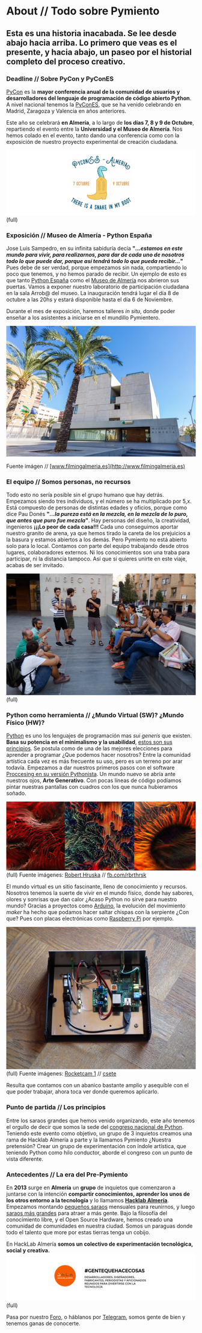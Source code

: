 # About // Todo sobre Pymiento

## Esta es una historia inacabada. Se lee desde abajo hacia arriba. Lo primero que veas es el presente, y hacia abajo, un paseo por el historial completo del proceso creativo.

### Deadline // Sobre PyCon y PyConES


[PyCon](http://www.pycon.org/) es la **mayor conferencia anual de la comunidad de usuarios y desarrolladores del lenguaje de programación de código abierto Python**. A nivel nacional tenemos la [PyConES](http://2016.es.pycon.org/es/), que se ha venido celebrando en Madrid, Zaragoza y Valencia en años anteriores.

Este año se celebrará **en Almería**, a lo largo de **los días 7, 8 y 9 de Octubre**, repartiendo el evento entre la **Universidad y el Museo de Almería**. Nos hemos colado en el evento, tanto dando una conferencia como con la exposición de nuestro proyecto experimental de creación ciudadana.

![Pycones 2016 Almería](pycones.png)(full)

### Exposición // Museo de Almería - Python España


Jose Luis Sampedro, en su infinita sabiduría decía **"*...estamos en este mundo para vivir, para realizarnos, para dar de cada uno de nosotros todo lo que puede dar, porque así tendrá todo lo que pueda recibir...*"** Pues debe de ser verdad, porque empezamos sin nada, compartiendo lo poco que tenemos, y no hemos parado de recibir. Un ejemplo de esto es que tanto [Python España](http://www.es.python.org/) como el [Museo de Almería](http://www.museosdeandalucia.es/cultura/museos/MAL/) nos abrieron sus puertas. Vamos a exponer nuestro laboratorio de participación ciudadana en la sala Arrob@ del museo. La inauguración tendrá lugar el día 8 de octubre a las 20hs y estará disponible hasta el día 6 de Noviembre.

Durante el mes de exposición, haremos talleres *in situ*, donde poder enseñar a los asistentes a iniciarse en el mundillo Pymientero.

![Museo de Almería](museo.png)

Fuente imágen // [www.filmingalmeria.es](http://www.filmingalmeria.es)

### El equipo // Somos personas, no recursos


Todo esto no sería posible sin el grupo humano que hay detrás. Empezamos siendo tres individuos, y el número se ha multiplicado por 5,x. Está compuesto de personas de distintas edades y oficios, porque como dice Pau Donés **"*...la pureza está en la mezcla, en la mezcla de lo puro, que antes que puro fue mezcla*"**. Hay personas del diseño, la creatividad, ingenieros **¡¡¡Lo peor de cada casa!!!** Cada uno conseguimos aportar nuestro granito de arena, ya que hemos tirado la careta de los prejuicios a la basura y estamos abiertos a los demás. Pero Pymiento no está abierto solo para lo local. Contamos con parte del equipo trabajando desde otros lugares, colaboradores externos. Ni los conocimientos son una traba para participar, ni la distancia tampoco. Así que si quieres unirte en este viaje, acabas de ser invitado.  

![Equipo](equipo.jpg)(full)

### Python como herramienta // ¿Mundo Virtual (SW)? ¿Mundo Físico (HW)?


[Python](https://www.python.org/) es uno los lenguajes de programación mas *sui generis* que existen. **Basa su potencia en el minimalismo y la usabilidad**, [estos son sus principios](https://www.python.org/dev/peps/pep-0020/). Se postula como de una de las mejores elecciones para aprender a programar ¿Que podemos hacer nosotros? Entre la comunidad artística cada vez es más frecuente su uso, pero es un terreno por arar todavía. Empezamos a dar nuestros primeros pasos con el software [Proccesing en su versión Pythonista](http://py.processing.org/). Un mundo nuevo se abría ante nuestros ojos, **Arte Generativo**. Con pocas líneas de código podíamos pintar nuestras pantallas con cuadros con los que nunca hubieramos soñado.

![Generative Art](genart.jpg)(full)
Fuente imágenes: [Robert Hruska](https://instagy.com/user/rbrthrsk) // [fb.com/rbrthrsk](https://www.facebook.com/rbrthrsk)

El mundo virtual es un sitio fascinante, lleno de conocimiento y recursos. Nosotros tenemos la suerte de vivir en el mundo físico, donde hay sabores, olores y sonrisas que dan calor ¿Acaso Python no sirve para nuestro mundo? Gracias a proyectos como [Arduino](https://www.arduino.cc/), la evolución del movimiento *maker* ha hecho que podamos hacer saltar chispas con la serpiente ¿Con que? Pues con placas electrónicas como [Raspberry Pi](https://www.raspberrypi.org/blog/) por ejemplo.

![Raspberry Pi](rpi.jpg)(full)
Fuente imágenes: [Rocketcam 1](https://www.flickr.com/photos/csete/14307618084/in/album-72157644517281737/) // [csete](https://www.flickr.com/photos/csete/albums/72157644517281737/with/14121544478/)

Resulta que contamos con un abanico bastante amplio y asequible con el que poder trabajar, ahora toca ver donde queremos aplicarlo.

### Punto de partida // Los principios


Entre los saraos grandes que hemos venido organizando, este año tenemos el orgullo de decir que somos la sede del [congreso nacional de Python](http://2016.es.pycon.org/es/). Teniendo este evento como objetivo, un grupo de 3 inquietos creamos una rama de Hacklab Almería a parte y la llamamos Pymiento ¿Nuestra pretensión? Crear un grupo de experimentación con índole artística, que teniendo Python como hilo conductor, aborde el congreso con un punto de vista diferente.

### Antecedentes // La era del Pre-Pymiento


En **2013** surge en **Almería** un **grupo** de inquietos que comenzaron a juntarse con la intención **compartir conocimientos, aprender los unos de los otros entorno a la tecnología** y lo llamamos **[Hacklab Almería](hacklabalmeria.net)**. Empezamos montando [pequeños saraos](http://hacklabalmeria.net/actividades/) mensuales para reunirnos, y luego [saraos más grandes](http://elhackaton.com/2015/) para atraer a más gente. Bajo la filosofía del conocimiento libre, y el Open Source Hardware, hemos creado una comunidad de comunidades en nuestra ciudad. Somos un paraguas donde todo el talento que more por estas tierras tenga un cobijo.

En HackLab Almería **somos un colectivo de experimentación tecnológica, social y creativa.**
![HackLab_Almería](hacklab.png)(full)

Pasa por nuestro [Foro](https://foro.hacklabalmeria.net/), o háblanos por [Telegram](https://telegram.me/joinchat/AFGSKT5buk53IvM55CUsSQ), somos gente de bien y tenemos ganas de conocerte.
